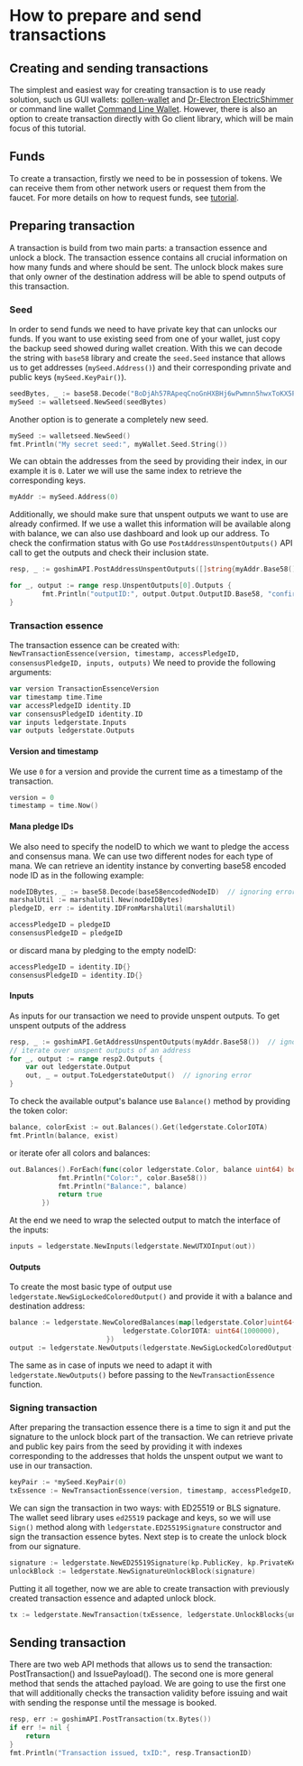 # How to prepare and send transactions

## Creating and sending transactions
The simplest and easiest way for creating transaction is to use ready solution, such us GUI wallets: [pollen-wallet](https://github.com/iotaledger/pollen-wallet/tree/master) and [Dr-Electron ElectricShimmer](https://github.com/Dr-Electron/ElectricShimmer)
or command line wallet [Command Line Wallet](./wallet.md). However, there is also an option to create transaction directly with Go client library, which will be main focus of this tutorial.

## Funds
To create a transaction, firstly we need to be in possession of tokens. We can receive them from other network users or request them from the faucet. For more details on how to request funds, see [tutorial](./request_funds.md).

## Preparing transaction
 A transaction is build from two main parts: a transaction essence and unlock a block. The transaction essence contains all crucial information on how many funds and where should be sent. The unlock block makes sure that only owner of the destination address will be able to spend outputs of this transaction. 

### Seed
In order to send funds we need to have private key that can unlocks our funds. If you want to use existing seed from one of your wallet, just copy the backup seed showed during wallet creation. With this  we can decode the string with `base58` library and create the `seed.Seed` instance that allows us to get addresses (`mySeed.Address()`) and their corresponding private and public keys (`mySeed.KeyPair()`).
```Go
seedBytes, _ := base58.Decode("BoDjAh57RApeqCnoGnHXBHj6wPwmnn5hwxToKX5PfFg7") // ignoring error
mySeed := walletseed.NewSeed(seedBytes)
```
Another option is to generate a completely new seed.
```Go 
mySeed := walletseed.NewSeed()
fmt.Println("My secret seed:", myWallet.Seed.String())
```
We can obtain the addresses from the seed by providing their index, in our example it is `0`. Later we will use the same index to retrieve the corresponding keys.
```Go
myAddr := mySeed.Address(0)
```

Additionally, we should make sure that unspent outputs we want to use are already confirmed.
If we use a wallet this information will be available along with balance, we can also use dashboard and look up our address. To check the confirmation status with Go use `PostAddressUnspentOutputs()` API call to get the outputs and check their inclusion state.
```Go
resp, _ := goshimAPI.PostAddressUnspentOutputs([]string{myAddr.Base58()}) // ignoring error

for _, output := range resp.UnspentOutputs[0].Outputs {
		fmt.Println("outputID:", output.Output.OutputID.Base58, "confirmed:", output.InclusionState.Confirmed)
}
```


### Transaction essence
The transaction essence can be created with: 
`NewTransactionEssence(version, timestamp, accessPledgeID, consensusPledgeID, inputs, outputs)`
 We need to provide the following arguments:
```Go
var version TransactionEssenceVersion
var timestamp time.Time
var accessPledgeID identity.ID
var consensusPledgeID identity.ID
var inputs ledgerstate.Inputs
var outputs ledgerstate.Outputs
```

#### Version and timestamp
We use `0` for a version and provide the current time as a timestamp of the transaction.
```Go
version = 0
timestamp = time.Now()
```

#### Mana pledge IDs
We also need to specify the nodeID to which we want to pledge the access and consensus mana. We can use two different nodes for each type of mana.
We can retrieve an identity instance by converting base58 encoded node ID as in the following example:
```Go
nodeIDBytes, _ := base58.Decode(base58encodedNodeID)  // ignoring error
marshalUtil := marshalutil.New(nodeIDBytes)
pledgeID, err := identity.IDFromMarshalUtil(marshalUtil)

accessPledgeID = pledgeID
consensusPledgeID = pledgeID

```
or discard mana by pledging to the empty nodeID:
```Go
accessPledgeID = identity.ID{}
consensusPledgeID = identity.ID{}
```

#### Inputs
As inputs for our transaction we need to provide unspent outputs. 
To get unspent outputs of the address 
```Go
resp, _ := goshimAPI.GetAddressUnspentOutputs(myAddr.Base58())  // ignoring error
// iterate over unspent outputs of an address
for _, output := range resp2.Outputs {
    var out ledgerstate.Output
    out, _ = output.ToLedgerstateOutput()  // ignoring error
}
```

To check the available output's balance use `Balance()` method by providing the token color:

```Go
balance, colorExist := out.Balances().Get(ledgerstate.ColorIOTA)
fmt.Println(balance, exist)
```
or iterate ofer all colors and balances:
```Go
out.Balances().ForEach(func(color ledgerstate.Color, balance uint64) bool {
			fmt.Println("Color:", color.Base58())
			fmt.Println("Balance:", balance)
			return true
		})
```

At the end we need to wrap the selected output to match the interface of the inputs:
```Go
inputs = ledgerstate.NewInputs(ledgerstate.NewUTXOInput(out))
```

#### Outputs
To create the most basic type of output use 
`ledgerstate.NewSigLockedColoredOutput()` and provide it with a balance and destination address:
```Go
balance := ledgerstate.NewColoredBalances(map[ledgerstate.Color]uint64{
							ledgerstate.ColorIOTA: uint64(1000000),
						})
output := ledgerstate.NewOutputs(ledgerstate.NewSigLockedColoredOutput(balance, destAddr.Address()))
```
The same as in case of inputs we need to adapt it with `ledgerstate.NewOutputs()` before passing to the `NewTransactionEssence` function.

### Signing transaction
After preparing the transaction essence there is a time to sign it and put the signature to the unlock block part of the transaction.
We can retrieve private and public key pairs from the seed by providing it with indexes corresponding to the addresses that holds the unspent output we want to use in our transaction.
```Go
keyPair := *mySeed.KeyPair(0)
txEssence := NewTransactionEssence(version, timestamp, accessPledgeID, consensusPledgeID, inputs, outputs)
```
We can sign the transaction in two ways: with ED25519 or BLS signature. The wallet seed library uses `ed25519` package and keys, so we will use `Sign()` method along with `ledgerstate.ED25519Signature` constructor and sign the transaction essence bytes.
Next step is to create the unlock block from our signature.

```Go
signature := ledgerstate.NewED25519Signature(kp.PublicKey, kp.PrivateKey.Sign(txEssence.Bytes())
unlockBlock := ledgerstate.NewSignatureUnlockBlock(signature)
```
Putting it all together, now we are able to create transaction with previously created transaction essence and adapted unlock block.

```Go
tx := ledgerstate.NewTransaction(txEssence, ledgerstate.UnlockBlocks{unlockBlock})
```

## Sending transaction
There are two web API methods that allows us to send the transaction:
PostTransaction() and IssuePayload(). The second one is more general method that sends the attached payload. We are going to use the first one that will additionally checks the transaction validity before issuing and wait with sending the response until the message is booked.

```Go
resp, err := goshimAPI.PostTransaction(tx.Bytes())
if err != nil {
	return
}
fmt.Println("Transaction issued, txID:", resp.TransactionID)

```
